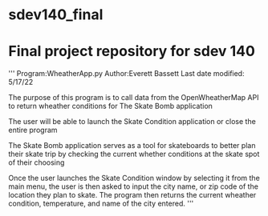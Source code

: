# sdev140_final
# Final project repository for sdev 140
'''
Program:WheatherApp.py
Author:Everett Bassett
Last date modified: 5/17/22

The purpose of this program is to call data from
the OpenWheatherMap API to return wheather conditions
for The Skate Bomb application

The user will be able to launch the Skate Condition application
or close the entire program

The Skate Bomb application serves as a tool for skateboards to
better plan their skate trip by checking the current whether 
conditions at the skate spot of their choosing

Once the user launches the Skate Condition window by selecting
it from the main menu, the user is then asked to input the
city name, or zip code of the location they plan to skate.
The program then returns the current wheather condition, 
temperature, and name of the city entered.
'''
